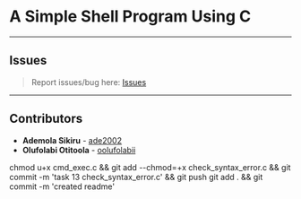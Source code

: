 # A Simple Shell Program Using C

---

## Issues

> Report issues/bug here: [Issues](https://github.com/oolufolabii/simple_shell/issues)

---

## Contributors

+ **Ademola Sikiru** - [ade2002](https://github.com/Ade2002/)
+ **Olufolabi Otitoola** - [oolufolabii](github.com/oolufolabii/)


chmod u+x cmd_exec.c && git add --chmod=+x check_syntax_error.c && git commit -m 'task 13 check_syntax_error.c' && git push
git add . && git commit -m 'created readme'
